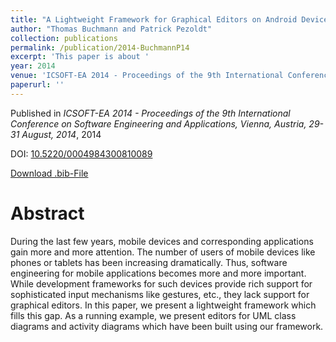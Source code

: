 ```yaml
---
title: "A Lightweight Framework for Graphical Editors on Android Devices"
author: "Thomas Buchmann and Patrick Pezoldt"
collection: publications
permalink: /publication/2014-BuchmannP14
excerpt: 'This paper is about '
year: 2014
venue: 'ICSOFT-EA 2014 - Proceedings of the 9th International Conference on Software Engineering and Applications, Vienna, Austria, 29-31 August, 2014'
paperurl: ''
---
```


Published in *ICSOFT-EA 2014 - Proceedings of the 9th International Conference on Software Engineering and Applications, Vienna, Austria, 29-31 August, 2014*, 2014

DOI: [10.5220/0004984300810089](https://doi.org/10.5220/0004984300810089)

[Download .bib-File](https://tbuchmann.github.io/files/BuchmannP14.bib)

Abstract
=====

During the last few years, mobile devices and corresponding applications gain more and more attention. The number of users of mobile devices like phones or tablets has been increasing dramatically. Thus, software engineering for mobile applications becomes more and more important. While development frameworks for such devices provide rich support for sophisticated input mechanisms like gestures, etc., they lack support for graphical editors. In this paper, we present a lightweight framework which fills this gap. As a running example, we present editors for UML class diagrams and activity diagrams which have been built using our framework.